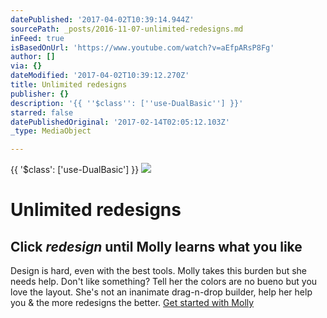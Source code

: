```yaml
---
datePublished: '2017-04-02T10:39:14.944Z'
sourcePath: _posts/2016-11-07-unlimited-redesigns.md
inFeed: true
isBasedOnUrl: 'https://www.youtube.com/watch?v=aEfpARsP8Fg'
author: []
via: {}
dateModified: '2017-04-02T10:39:12.270Z'
title: Unlimited redesigns
publisher: {}
description: '{{ ''$class'': [''use-DualBasic''] }}'
starred: false
datePublishedOriginal: '2017-02-14T02:05:12.103Z'
_type: MediaObject

---
```

{{ '$class': \['use-DualBasic'\] }}
![](https://the-grid-user-content.s3-us-west-2.amazonaws.com/ef92a1ef-795a-4ae4-b2b2-639bf3f1e719.jpg)

# Unlimited redesigns

## Click _**redesign**_ until Molly learns what you like

Design is hard, even with the best tools. Molly takes this burden but she needs help. Don't like something? Tell her the colors are no bueno but you love the layout. She's not an inanimate drag-n-drop builder, help her help you & the more redesigns the better.
[Get started with Molly][0]

[0]: https://plan.thegrid.io/?plan=pro